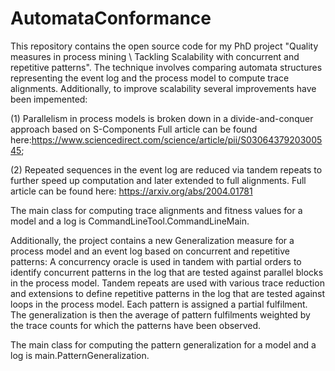 # AutomataConformance
This repository contains the open source code for my PhD project "Quality measures in process mining \\ Tackling Scalability with concurrent and repetitive patterns". The technique involves comparing automata structures representing the event log and the process model to compute trace alignments. Additionally, to improve scalability several improvements have been impemented: 

(1) Parallelism in process models is broken down in a divide-and-conquer approach based on S-Components 
Full article can be found here:https://www.sciencedirect.com/science/article/pii/S0306437920300545;

(2) Repeated sequences in the event log are reduced via tandem repeats to further speed up computation and later extended to full alignments.
Full article can be found here:
https://arxiv.org/abs/2004.01781

The main class for computing trace alignments and fitness values for a model and a log is 
CommandLineTool.CommandLineMain.

Additionally, the project contains a new Generalization measure for a process model and an event log based on concurrent and repetitive patterns: A concurrency oracle is used in tandem with partial orders to identify concurrent patterns in the log that are tested against parallel blocks in the process model. Tandem repeats are used with various trace reduction and extensions to define repetitive patterns in the log that are tested against loops in the process model. Each pattern is assigned a partial fulfilment. The generalization is then the average of pattern fulfilments weighted by the trace counts for which the patterns have been observed. 

The main class for computing the pattern generalization for a model and a log is 
main.PatternGeneralization.

